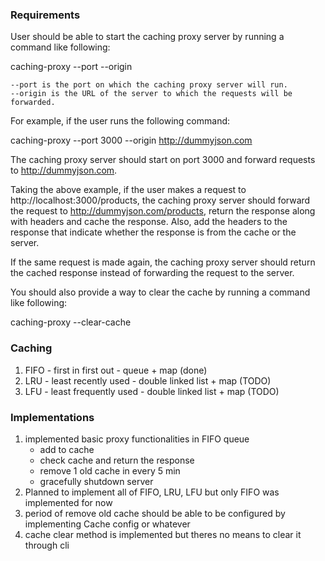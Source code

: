 ### Requirements

User should be able to start the caching proxy server by running a command like following:

caching-proxy --port <number> --origin <url>

    --port is the port on which the caching proxy server will run.
    --origin is the URL of the server to which the requests will be forwarded.

For example, if the user runs the following command:

caching-proxy --port 3000 --origin http://dummyjson.com

The caching proxy server should start on port 3000 and forward requests to http://dummyjson.com.

Taking the above example, if the user makes a request to http://localhost:3000/products, the caching proxy server should forward the request to http://dummyjson.com/products, return the response along with headers and cache the response. Also, add the headers to the response that indicate whether the response is from the cache or the server.

If the same request is made again, the caching proxy server should return the cached response instead of forwarding the request to the server.

You should also provide a way to clear the cache by running a command like following:

caching-proxy --clear-cache

### Caching

1. FIFO - first in first out - queue + map (done)
2. LRU - least recently used - double linked list + map (TODO)
3. LFU - least frequently used - double linked list + map (TODO)

### Implementations

1. implemented basic proxy functionalities in FIFO queue
   - add to cache
   - check cache and return the response
   - remove 1 old cache in every 5 min
   - gracefully shutdown server
2. Planned to implement all of FIFO, LRU, LFU but only FIFO was implemented for now
3. period of remove old cache should be able to be configured by implementing Cache config or whatever
4. cache clear method is implemented but theres no means to clear it through cli
